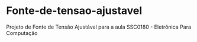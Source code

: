 # Fonte-de-tensao-ajustavel
Projeto de Fonte de Tensão Ajustável para a aula SSC0180 - Eletrônica Para Computação
